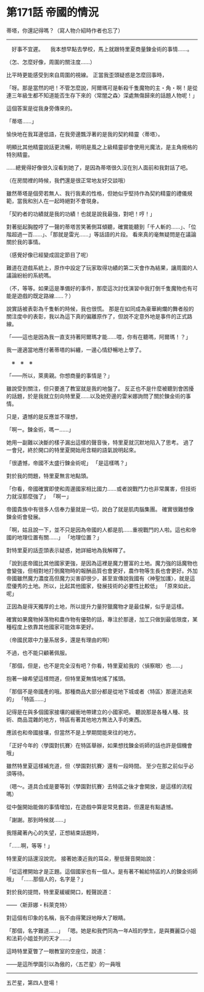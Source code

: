 # 第171話 帝國的情況

蒂塔，你還記得嗎？（寫人物介紹時作者也忘了）

---

　好事不宜遲。
　我本想早點去學校，馬上就跟特里夏商量鍊金術的事情……。

（怎、怎麼好像，周圍的關注度……）

比平時更能感受到來自周圍的視線。
正當我歪頭疑惑是怎麼回事時，

「呀。那是當然的吧！不管怎麼說，阿爾瑪可是斬殺千隻魔物的主・角・啊！是從連三年級生都不知道能否生存下來的〈常闇之森〉深處無傷歸來的話題人物呢！」

這個答案是從我身旁傳來的。

「蒂塔……」

愉快地在我耳邊低語，在我旁邊飄浮著的是我的契約精靈〈蒂塔〉。

明顯比其他精靈說話更流暢，明明是風之上級精靈卻會使用光魔法，是主角規格的特別精靈。

……總覺得好像很久沒看到她了，是因為蒂塔很久沒在別人面前和我對話了吧。

（在房間裡的時候，我們還是很正常地友好交談哦）

雖然蒂塔是個旁若無人、我行我素的性格，但她似乎堅持作為契約精靈的禮儀規範，當我和別人在一起時絕對不會現身。

「契約者的功績就是我的功績！也就是說我最強，對吧！哼！」

對著挺起胸膛哼了一聲的蒂塔苦笑著側耳傾聽，確實能聽到「千人斬的……」、「位階超過一百……」、「那就是雷光……」等話語的片段。
看來真的毫無疑問是在議論關於我的事情。

（感覺好像已經變成固定節目了呢）

難道在遊戲系統上，原作中設定了玩家取得功績的第二天會作為結果，讓周圍的人議論紛紛的系統嗎。

（不，等等。如果這是準備好的事件，那麼這次討伐演習中我打倒千隻魔物也有可能是遊戲的既定路線……？）

說實話被表彰為千隻斬的時候，我也很慌。
那是在如同成為豪華絢爛的舞者般的關注度中的表彰，我以為這下真的偏離原作了，但說不定意外地是事件的正式路線。

「――這也是因為我一直支持著阿爾瑪才能……喂，你有在聽嗎，阿爾瑪！？」

我一邊適當地應付著蒂塔的糾纏，一邊心情舒暢地上學了。

　※　※　※

「――所以，萊奧親。你想商量的事情是？」

雖說受到關注，但只要進了教室就是我的地盤了。
反正也不是什麼被聽到會困擾的話題，於是我就立刻向特里夏……以及她旁邊的雷米娜詢問了關於鍊金術的事情。

只是，遺憾的是反應並不理想，

「啊ー。鍊金術，嗎ー……」

她用一副難以決斷的樣子漏出這樣的聲音後，特里夏就沉默地陷入了思考。
過了一會兒，終於開口的特里夏開始用含糊的語氣說明起來。

「很遺憾，帝國不太盛行鍊金術呢」
「是這樣嗎？」

對於我的問題，特里夏無言地點頭。

「你看，帝國確實即使和周邊國家相比國力……或者說戰鬥力也非常厲害，但技術力就沒那麼強了」
「啊ー」

帝國貴族中有很多人信奉力量就是一切，說白了就是肌肉腦集團。
確實很難想像鍊金術會發展。

「啊，姑且說一下，並不只是因為帝國的人都是肌……重視戰鬥的人啦。這也和帝國的地理位置有關……」
「地理位置？」

對特里夏的話歪頭表示疑惑，她詳細地為我解釋了。

「說到底帝國比其他國家更強，是因為這裡是魔力豐富的土地。魔力強的話魔物也會變強，但相對地打倒魔物時的報酬品質也會更好，農作物等生長也會更好。外加帝國雖然魔力濃度高但魔力災害卻很少，甚至宣傳說我國有〈神聖加護〉，就是這麼優秀的土地。所以，比起其他國家，發展技術的必要性比較低」
「原來如此，呢」

正因為是得天獨厚的土地，所以提升力量狩獵魔物才是最佳解，似乎是這樣。

確實如果魔物掉落物和農作物有優勢的話，專注於那邊，加工只做到最低限度，某種程度上依靠其他國家可能效率更好。

（帝國民眾中力量系居多，還是有理由的啊）

不過，也不能只顧著佩服。

「那個，但是，也不是完全沒有吧？你看，特里夏給我的〈偵察眼〉也……」

抱著一線希望這樣問道，但特里夏無情地搖了搖頭。

「那個不是帝國產的哦。那種商品大部分都是從地下城或者〈特區〉那邊流過來的」
「特區……」

記得是在與多個國家接壤的緩衝地帶建立的小國家吧。
聽說那是各種人種、技術、商品混雜的地方，特區有著其他地方無法入手的東西。

應該也和帝國接壤，但當然不是上學期間能來往的地方。

「正好今年的〈學園對抗賽〉在特區舉辦，如果想找鍊金術師的話也許是個機會哦」

雖然特里夏這樣補充道，但〈學園對抗賽〉還有一段時間。
至少在那之前似乎必須等待。

（嗯～。道具合成是要等到〈學園對抗賽〉去特區之後才會開放，是這樣的流程嗎）

從中盤開始能做的事情增加，在遊戲中算是常見套路，但還是有點遺憾。

「謝謝。那到時候就……」

我隱藏著內心的失望，正想結束話題時，

「……啊，等等！」

特里夏的話還沒說完。
接著她湊近我的耳朵，壓低聲音開始說：

「從這裡開始才是正題。這個國家也有一個人。是有著不輸給特區的人的鍊金術師哦」
「……那個人的，名字是？」

對於我的提問，特里夏緩緩開口，輕聲說道：

――〈斯菲娜・科萊克特〉

對這個有印象的名稱，我不由得驚訝地睜大了眼睛。

「那個，名字難道……」
「嗯。她是和我們同為一年A班的學生，是與賽麗亞小姐和法莉小姐並列的天才……」

這時特里夏瞥了一眼教室的空座位，說道：

――是這所學園引以為傲的，〈五芒星〉的一員哦

---

五芒星，第四人登場！